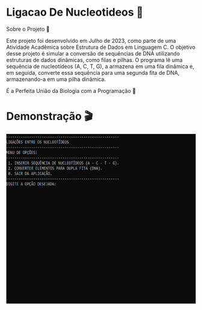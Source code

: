 # Ligacao De Nucleotideos 🧬

Sobre o Projeto 📌

Este projeto foi desenvolvido em Julho de 2023, como parte de uma Atividade Acadêmica sobre Estrutura de Dados em Linguagem C. O objetivo desse projeto é simular a conversão de sequências de DNA utilizando estruturas de dados dinâmicas, como filas e pilhas. O programa lê uma sequência de nucleotídeos (A, C, T, G), a armazena em uma fila dinâmica e, em seguida, converte essa sequência para uma segunda fita de DNA, armazenando-a em uma pilha dinâmica.

É a Perfeita União da Biologia com a Programação 🍃
##

# Demonstração 🎬

<p align="center">
  <img width="600" height="450" src="assets/ligação-de-nucleotideos (GIF).gif">
</p>


